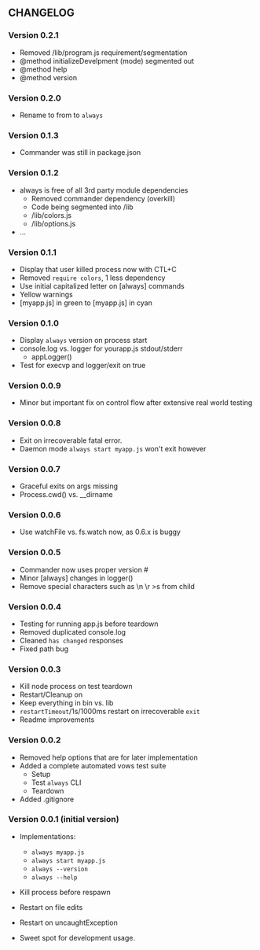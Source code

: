 
## CHANGELOG

### Version 0.2.1

- Removed /lib/program.js requirement/segmentation
- @method initializeDevelpment (mode) segmented out
- @method help
- @method version

### Version 0.2.0

- Rename to from to `always`

### Version 0.1.3

- Commander was still in package.json

### Version 0.1.2

- always is free of all 3rd party module dependencies
	* Removed commander dependency (overkill)
	* Code being segmented into /lib
	* /lib/colors.js
	* /lib/options.js
- ...

### Version 0.1.1

- Display that user killed process now with CTL+C
- Removed `require colors`, 1 less dependency
- Use initial capitalized letter on [always] commands
- Yellow warnings
- [myapp.js] in green to [myapp.js] in cyan

### Version 0.1.0

- Display `always` version on process start
- console.log vs. logger for yourapp.js stdout/stderr
	- appLogger()
- Test for execvp and logger/exit on true

### Version 0.0.9

- Minor but important fix on control flow after extensive real world testing

### Version 0.0.8

- Exit on irrecoverable fatal error.
- Daemon mode `always start myapp.js` won't exit however

### Version 0.0.7

- Graceful exits on args missing
- Process.cwd() vs. __dirname

### Version 0.0.6

- Use watchFile vs. fs.watch now, as 0.6.x is buggy

### Version 0.0.5

- Commander now uses proper version #
- Minor [always] changes in logger()
- Remove special characters such as \n \r >s from child

### Version 0.0.4

- Testing for running app.js before teardown
- Removed duplicated console.log
- Cleaned `has changed` responses
- Fixed path bug

### Version 0.0.3

- Kill node process on test teardown
- Restart/Cleanup on 
- Keep everything in bin vs. lib
- `restartTimeout`/1s/1000ms restart on irrecoverable `exit`
- Readme improvements

### Version 0.0.2

- Removed help options that are for later implementation
- Added a complete automated vows test suite
	* Setup
	* Test `always` CLI
	* Teardown
- Added .gitignore

### Version 0.0.1 (initial version)

- Implementations:
	* `always myapp.js`
	* `always start myapp.js`
	* `always --version`
	* `always --help`
	
- Kill process before respawn
- Restart on file edits
- Restart on uncaughtException
- Sweet spot for development usage.
